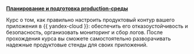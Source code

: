 [**Планирование и подготовка production‑среды**](/training/production)

Курс о том, как правильно настроить продуктовый контур вашего приложения в {{ yandex-cloud }}: обеспечить его отказоустойчивость и безопасность, организовать мониторинг и сбор логов. После прохождения курса вы сможете самостоятельно разворачивать надежные продуктовые стенды для своих приложений.